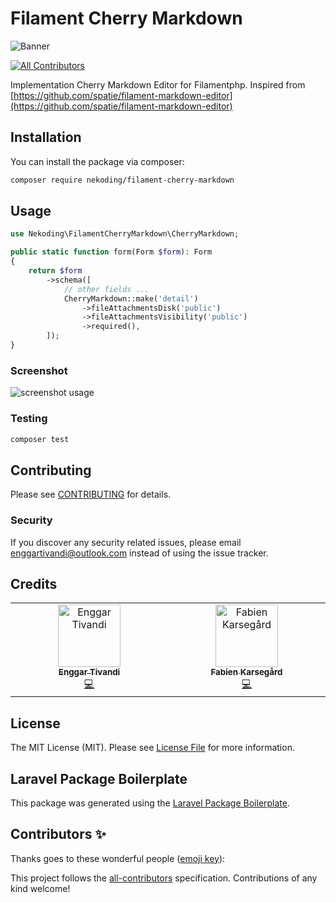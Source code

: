 # Filament Cherry Markdown

![Banner](https://banners.beyondco.de/Filament%20Cherry%20Markdown.png?theme=light&packageManager=composer+require&packageName=nekoding%2Ffilament-cherry-markdown&pattern=architect&style=style_1&description=Cherry+Markdown+editor+for+filamentphp&md=1&showWatermark=0&fontSize=100px&images=template)

<!-- ALL-CONTRIBUTORS-BADGE:START - Do not remove or modify this section -->
[![All Contributors](https://img.shields.io/badge/all_contributors-2-orange.svg?style=flat-square)](#contributors-)
<!-- ALL-CONTRIBUTORS-BADGE:END -->

Implementation Cherry Markdown Editor for Filamentphp. Inspired from [https://github.com/spatie/filament-markdown-editor](https://github.com/spatie/filament-markdown-editor)

## Installation

You can install the package via composer:

```bash
composer require nekoding/filament-cherry-markdown
```

## Usage

```php
use Nekoding\FilamentCherryMarkdown\CherryMarkdown;

public static function form(Form $form): Form
{
    return $form
        ->schema([
            // other fields ...
            CherryMarkdown::make('detail')
                ->fileAttachmentsDisk('public')
                ->fileAttachmentsVisibility('public')
                ->required(),
        ]);
}
```

### Screenshot
![screenshot usage](https://user-images.githubusercontent.com/64598048/226078600-89e22d1c-e578-4e56-92d5-c2820c092cf2.png)


### Testing

```bash
composer test
```

## Contributing

Please see [CONTRIBUTING](CONTRIBUTING.md) for details.

### Security

If you discover any security related issues, please email enggartivandi@outlook.com instead of using the issue tracker.

## Credits

<!-- ALL-CONTRIBUTORS-LIST:START - Do not remove or modify this section -->
<!-- prettier-ignore-start -->
<!-- markdownlint-disable -->
<table>
  <tbody>
    <tr>
      <td align="center" valign="top" width="14.28%"><a href="https://blog.enggartivandi.com"><img src="https://avatars.githubusercontent.com/u/64598048?v=4?s=100" width="100px;" alt="Enggar Tivandi"/><br /><sub><b>Enggar Tivandi</b></sub></a><br /><a href="https://github.com/nekoding/filament-cherry-markdown/commits?author=nekoding" title="Code">💻</a></td>
      <td align="center" valign="top" width="14.28%"><a href="https://www.karsegard.ch"><img src="https://avatars.githubusercontent.com/u/5261645?v=4?s=100" width="100px;" alt="Fabien Karsegård"/><br /><sub><b>Fabien Karsegård</b></sub></a><br /><a href="https://github.com/nekoding/filament-cherry-markdown/commits?author=FDT2k" title="Code">💻</a></td>
    </tr>
  </tbody>
</table>

<!-- markdownlint-restore -->
<!-- prettier-ignore-end -->

<!-- ALL-CONTRIBUTORS-LIST:END -->

## License

The MIT License (MIT). Please see [License File](LICENSE.md) for more information.

## Laravel Package Boilerplate

This package was generated using the [Laravel Package Boilerplate](https://laravelpackageboilerplate.com).

## Contributors ✨

Thanks goes to these wonderful people ([emoji key](https://allcontributors.org/docs/en/emoji-key)):

<!-- ALL-CONTRIBUTORS-LIST:START - Do not remove or modify this section -->
<!-- prettier-ignore-start -->
<!-- markdownlint-disable -->
<!-- markdownlint-restore -->
<!-- prettier-ignore-end -->

<!-- ALL-CONTRIBUTORS-LIST:END -->

This project follows the [all-contributors](https://github.com/all-contributors/all-contributors) specification. Contributions of any kind welcome!
